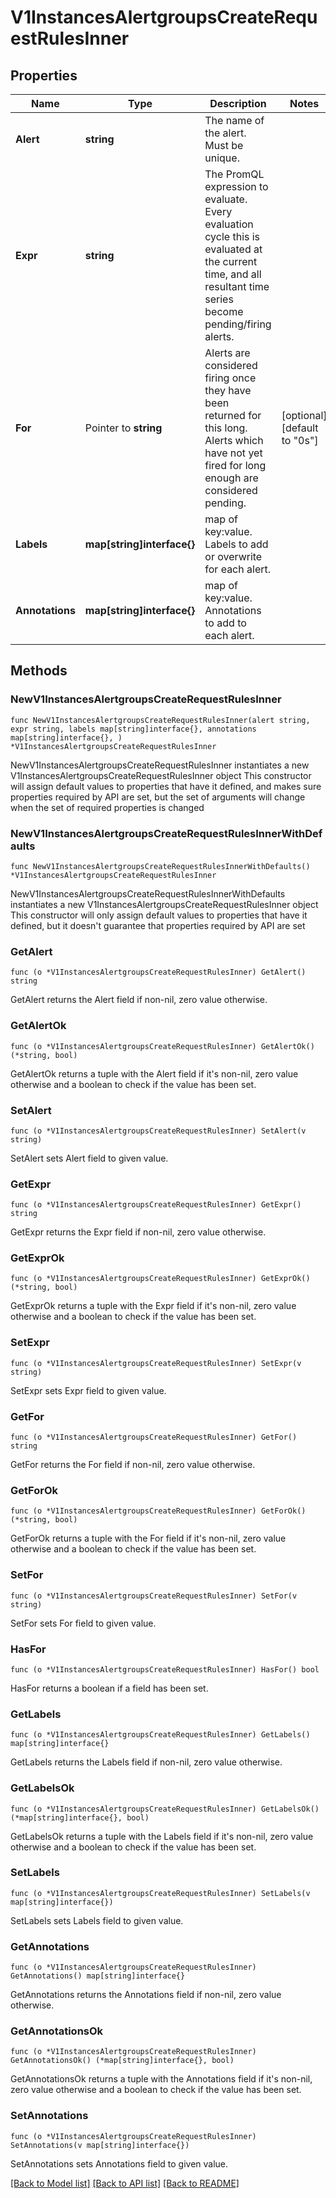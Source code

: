 # V1InstancesAlertgroupsCreateRequestRulesInner

## Properties

Name | Type | Description | Notes
------------ | ------------- | ------------- | -------------
**Alert** | **string** | The name of the alert. Must be unique. | 
**Expr** | **string** | The PromQL expression to evaluate. Every evaluation cycle this is evaluated at the current time, and all resultant time series become pending/firing alerts. | 
**For** | Pointer to **string** | Alerts are considered firing once they have been returned for this long. Alerts which have not yet fired for long enough are considered pending. | [optional] [default to "0s"]
**Labels** | **map[string]interface{}** | map of key:value. Labels to add or overwrite for each alert. | 
**Annotations** | **map[string]interface{}** | map of key:value. Annotations to add to each alert. | 

## Methods

### NewV1InstancesAlertgroupsCreateRequestRulesInner

`func NewV1InstancesAlertgroupsCreateRequestRulesInner(alert string, expr string, labels map[string]interface{}, annotations map[string]interface{}, ) *V1InstancesAlertgroupsCreateRequestRulesInner`

NewV1InstancesAlertgroupsCreateRequestRulesInner instantiates a new V1InstancesAlertgroupsCreateRequestRulesInner object
This constructor will assign default values to properties that have it defined,
and makes sure properties required by API are set, but the set of arguments
will change when the set of required properties is changed

### NewV1InstancesAlertgroupsCreateRequestRulesInnerWithDefaults

`func NewV1InstancesAlertgroupsCreateRequestRulesInnerWithDefaults() *V1InstancesAlertgroupsCreateRequestRulesInner`

NewV1InstancesAlertgroupsCreateRequestRulesInnerWithDefaults instantiates a new V1InstancesAlertgroupsCreateRequestRulesInner object
This constructor will only assign default values to properties that have it defined,
but it doesn't guarantee that properties required by API are set

### GetAlert

`func (o *V1InstancesAlertgroupsCreateRequestRulesInner) GetAlert() string`

GetAlert returns the Alert field if non-nil, zero value otherwise.

### GetAlertOk

`func (o *V1InstancesAlertgroupsCreateRequestRulesInner) GetAlertOk() (*string, bool)`

GetAlertOk returns a tuple with the Alert field if it's non-nil, zero value otherwise
and a boolean to check if the value has been set.

### SetAlert

`func (o *V1InstancesAlertgroupsCreateRequestRulesInner) SetAlert(v string)`

SetAlert sets Alert field to given value.


### GetExpr

`func (o *V1InstancesAlertgroupsCreateRequestRulesInner) GetExpr() string`

GetExpr returns the Expr field if non-nil, zero value otherwise.

### GetExprOk

`func (o *V1InstancesAlertgroupsCreateRequestRulesInner) GetExprOk() (*string, bool)`

GetExprOk returns a tuple with the Expr field if it's non-nil, zero value otherwise
and a boolean to check if the value has been set.

### SetExpr

`func (o *V1InstancesAlertgroupsCreateRequestRulesInner) SetExpr(v string)`

SetExpr sets Expr field to given value.


### GetFor

`func (o *V1InstancesAlertgroupsCreateRequestRulesInner) GetFor() string`

GetFor returns the For field if non-nil, zero value otherwise.

### GetForOk

`func (o *V1InstancesAlertgroupsCreateRequestRulesInner) GetForOk() (*string, bool)`

GetForOk returns a tuple with the For field if it's non-nil, zero value otherwise
and a boolean to check if the value has been set.

### SetFor

`func (o *V1InstancesAlertgroupsCreateRequestRulesInner) SetFor(v string)`

SetFor sets For field to given value.

### HasFor

`func (o *V1InstancesAlertgroupsCreateRequestRulesInner) HasFor() bool`

HasFor returns a boolean if a field has been set.

### GetLabels

`func (o *V1InstancesAlertgroupsCreateRequestRulesInner) GetLabels() map[string]interface{}`

GetLabels returns the Labels field if non-nil, zero value otherwise.

### GetLabelsOk

`func (o *V1InstancesAlertgroupsCreateRequestRulesInner) GetLabelsOk() (*map[string]interface{}, bool)`

GetLabelsOk returns a tuple with the Labels field if it's non-nil, zero value otherwise
and a boolean to check if the value has been set.

### SetLabels

`func (o *V1InstancesAlertgroupsCreateRequestRulesInner) SetLabels(v map[string]interface{})`

SetLabels sets Labels field to given value.


### GetAnnotations

`func (o *V1InstancesAlertgroupsCreateRequestRulesInner) GetAnnotations() map[string]interface{}`

GetAnnotations returns the Annotations field if non-nil, zero value otherwise.

### GetAnnotationsOk

`func (o *V1InstancesAlertgroupsCreateRequestRulesInner) GetAnnotationsOk() (*map[string]interface{}, bool)`

GetAnnotationsOk returns a tuple with the Annotations field if it's non-nil, zero value otherwise
and a boolean to check if the value has been set.

### SetAnnotations

`func (o *V1InstancesAlertgroupsCreateRequestRulesInner) SetAnnotations(v map[string]interface{})`

SetAnnotations sets Annotations field to given value.



[[Back to Model list]](../README.md#documentation-for-models) [[Back to API list]](../README.md#documentation-for-api-endpoints) [[Back to README]](../README.md)


